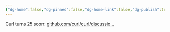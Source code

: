 ```yaml
---
{"dg-home":false,"dg-pinned":false,"dg-home-link":false,"dg-publish":true,"tags":["dgblip"],"disabled rules":["yaml-title","yaml-title-alias","file-name-heading"],"title":"philipp on mastodon @ 2023-02-11","created-date":"2023-02-11T07:31:17","id":109844933979219950,"updated-date":"2025-05-02T08:50:43","dg-path":"blips/109844933979219958.md","permalink":"/blips/109844933979219958/","dgPassFrontmatter":true}
---
```



Curl turns 25 soon: [github.com/curl/curl/discussio…](https://github.com/curl/curl/discussions/10465)




